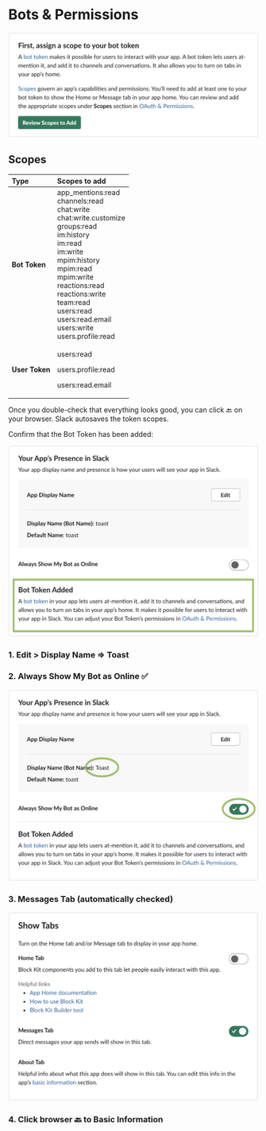 # Bots & Permissions

![](../../../.gitbook/assets/image%20%2822%29.png)

## Scopes

<table>
  <thead>
    <tr>
      <th style="text-align:left">Type</th>
      <th style="text-align:left">Scopes to add</th>
    </tr>
  </thead>
  <tbody>
    <tr>
      <td style="text-align:left"><b>Bot Token</b>
      </td>
      <td style="text-align:left">app_mentions:read
        <br />channels:read
        <br />chat:write
        <br />chat:write.customize
        <br />groups:read
        <br />im:history
        <br />im:read
        <br />im:write
        <br />mpim:history
        <br />mpim:read
        <br />mpim:write
        <br />reactions:read
        <br />reactions:write
        <br />team:read
        <br />users:read
        <br />users:read.email
        <br />users:write
        <br />users.profile:read</td>
    </tr>
    <tr>
      <td style="text-align:left"><b>User Token</b>
      </td>
      <td style="text-align:left">
        <p>users:read</p>
        <p>users.profile:read</p>
        <p>users:read.email</p>
      </td>
    </tr>
  </tbody>
</table>

Once you double-check that everything looks good, you can click  🔙   on your browser. Slack autosaves the token scopes.

Confirm that the Bot Token has been added:

![](../../../.gitbook/assets/image%20%2827%29.png)

### 1. Edit &gt; Display Name =&gt; Toast

### 2. Always Show My Bot as Online ✅

![](../../../.gitbook/assets/image%20%2818%29.png)

### 3. Messages Tab \(automatically checked\)

![](../../../.gitbook/assets/image%20%2823%29.png)

### 4. Click browser  🔙  to Basic Information

